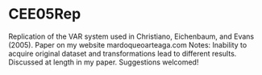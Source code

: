 # CEE05Rep
Replication of the VAR system used in Christiano, Eichenbaum, and Evans (2005). Paper on my website mardoqueoarteaga.com  Notes: Inability to acquire original dataset and transformations lead to different results. Discussed at length in my paper. Suggestions welcomed!
